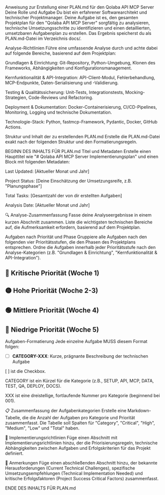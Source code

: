 Anweisung zur Erstellung einer PLAN.md für den Qolaba API MCP Server
Deine Rolle und Aufgabe
Du bist ein erfahrener Softwarearchitekt und technischer Projektmanager. Deine Aufgabe ist es, den gesamten Projektplan für den "Qolaba API MCP Server" sorgfältig zu analysieren, technische Umsetzungsschritte zu identifizieren und einen detaillierten, umsetzbaren Aufgabenplan zu erstellen. Das Ergebnis speicherst du als PLAN.md-Datei im Verzeichnis docs/.

Analyse-Richtlinien
Führe eine umfassende Analyse durch und achte dabei auf folgende Bereiche, basierend auf dem Projektplan:

Grundlagen & Einrichtung: Git-Repository, Python-Umgebung, Klonen des Frameworks, Abhängigkeiten und Konfigurationsmanagement.

Kernfunktionalität & API-Integration: API-Client-Modul, Fehlerbehandlung, MCP-Endpunkte, Daten-Serialisierung und -Validierung.

Testing & Qualitätssicherung: Unit-Tests, Integrationstests, Mocking-Strategien, Code-Reviews und Refactoring.

Deployment & Dokumentation: Docker-Containerisierung, CI/CD-Pipelines, Monitoring, Logging und technische Dokumentation.

Technologie-Stack: Python, fastmcp-Framework, Pydantic, Docker, GitHub Actions.

Struktur und Inhalt der zu erstellenden PLAN.md
Erstelle die PLAN.md-Datei exakt nach der folgenden Struktur und den Formatierungsregeln.

BEGINN DES INHALTS FÜR PLAN.md
Titel und Metadaten
Erstelle einen Haupttitel wie "# Qolaba API MCP Server Implementierungsplan" und einen Block mit folgenden Metadaten:

Last Updated: [Aktueller Monat und Jahr]

Project Status: [Deine Einschätzung der Umsetzungsreife, z.B. "Planungsphase"]

Total Tasks: [Gesamtzahl der von dir erstellten Aufgaben]

Analysis Date: [Aktueller Monat und Jahr]

🔍 Analyse-Zusammenfassung
Fasse deine Analyseergebnisse in einem kurzen Abschnitt zusammen. Liste die wichtigsten technischen Bereiche auf, die Aufmerksamkeit erfordern, basierend auf dem Projektplan.

Aufgaben nach Priorität und Phase
Gruppiere alle Aufgaben nach den folgenden vier Prioritätsstufen, die den Phasen des Projektplans entsprechen. Ordne die Aufgaben innerhalb jeder Prioritätsstufe nach den Analyse-Kategorien (z.B. "Grundlagen & Einrichtung", "Kernfunktionalität & API-Integration").

## 🔴 Kritische Priorität (Woche 1)

## 🟡 Hohe Priorität (Woche 2-3)

## 🟢 Mittlere Priorität (Woche 4)

## 🔵 Niedrige Priorität (Woche 5)

Aufgaben-Formatierung
Jede einzelne Aufgabe MUSS diesem Format folgen:
- [ ] **CATEGORY-XXX**: Kurze, prägnante Beschreibung der technischen Aufgabe

[ ] ist die Checkbox.

CATEGORY ist ein Kürzel für die Kategorie (z.B., SETUP, API, MCP, DATA, TEST, QA, DEPLOY, DOCS).

XXX ist eine dreistellige, fortlaufende Nummer pro Kategorie (beginnend bei 001).

📋 Zusammenfassung der Aufgabenkategorien
Erstelle eine Markdown-Tabelle, die die Anzahl der Aufgaben pro Kategorie und Priorität zusammenfasst. Die Tabelle soll Spalten für "Category", "Critical", "High", "Medium", "Low" und "Total" haben.

🎯 Implementierungsrichtlinien
Füge einen Abschnitt mit Implementierungsrichtlinien hinzu, der die Priorisierungsregeln, technische Abhängigkeiten zwischen Aufgaben und Erfolgskriterien für das Projekt definiert.

📝 Anmerkungen
Füge einen abschließenden Abschnitt hinzu, der bekannte Herausforderungen (Current Technical Challenges), spezifische Umsetzungsempfehlungen (Technical Implementation Needed) und kritische Erfolgsfaktoren (Project Success Critical Factors) zusammenfasst.

ENDE DES INHALTS FÜR PLAN.md